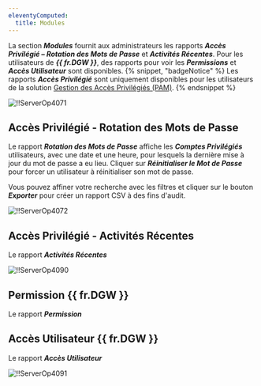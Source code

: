 ```yaml
---
eleventyComputed:
  title: Modules
---
```

La section ***Modules*** fournit aux administrateurs les rapports ***Accès Privilégié – Rotation des Mots de Passe*** et ***Activités Récentes***. Pour les utilisateurs de ***{{ fr.DGW }}***, des rapports pour voir les ***Permissions*** et ***Accès Utilisateur*** sont disponibles.
{% snippet, "badgeNotice" %}
Les rapports ***Accès Privilégié*** sont uniquement disponibles pour les utilisateurs de la solution [Gestion des Accès Privilégiés (PAM)](/pam/server/).
{% endsnippet %}

![!!ServerOp4071](https://cdnweb.devolutions.net/docs/docs_en_server_ServerOp4071.png)
## Accès Privilégié - Rotation des Mots de Passe
Le rapport ***Rotation des Mots de Passe*** affiche les ***Comptes Privilégiés*** utilisateurs, avec une date et une heure, pour lesquels la dernière mise à jour du mot de passe a eu lieu. Cliquer sur ***Réinitialiser le Mot de Passe*** pour forcer un utilisateur à réinitialiser son mot de passe.

Vous pouvez affiner votre recherche avec les filtres et cliquer sur le bouton ***Exporter*** pour créer un rapport CSV à des fins d'audit.

![!!ServerOp4072](https://cdnweb.devolutions.net/docs/docs_en_server_ServerOp4072.png)
## Accès Privilégié - Activités Récentes
Le rapport ***Activités Récentes***

![!!ServerOp4090](https://cdnweb.devolutions.net/docs/docs_en_server_ServerOp4090.png)
## Permission {{ fr.DGW }}
Le rapport ***Permission***

## Accès Utilisateur {{ fr.DGW }}
Le rapport ***Accès Utilisateur***

![!!ServerOp4091](https://cdnweb.devolutions.net/docs/docs_en_server_ServerOp4091.png)


